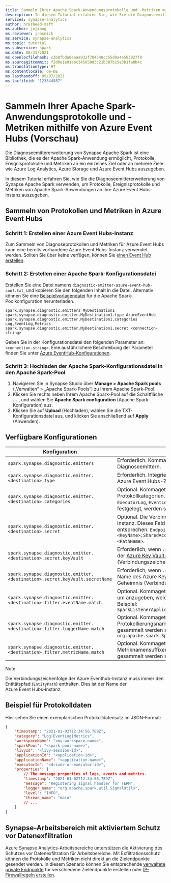 ```yaml
---
title: Sammeln Ihrer Apache Spark-Anwendungsprotokolle und -Metriken mithilfe von Azure Event Hubs (Vorschau)
description: In diesem Tutorial erfahren Sie, wie Sie die Diagnoseemittererweiterung von Synapse Apache Spark verwenden, um Protokolle, Ereignisprotokolle und Metriken von Apache Spark-Anwendungen an Ihre Azure Event Hubs-Instanz auszugeben.
services: synapse-analytics
author: hrasheed-msft
ms.author: jejiang
ms.reviewer: jrasnick
ms.service: synapse-analytics
ms.topic: tutorial
ms.subservice: spark
ms.date: 08/31/2021
ms.openlocfilehash: c3b8fbda0eaaa932f784540cc55d0a4e583927f0
ms.sourcegitcommit: f2d0e1e91a6c345858d3c21b387b15e3b1fa8b4c
ms.translationtype: HT
ms.contentlocale: de-DE
ms.lasthandoff: 09/07/2021
ms.locfileid: "123544587"
---
```

# <a name="collect-your-apache-spark-applications-logs-and-metrics-using-azure-event-hubs-preview"></a>Sammeln Ihrer Apache Spark-Anwendungsprotokolle und -Metriken mithilfe von Azure Event Hubs (Vorschau)

Die Diagnoseemittererweiterung von Synapse Apache Spark ist eine Bibliothek, die es der Apache Spark-Anwendung ermöglicht, Protokolle, Ereignisprotokolle und Metriken an ein einzelnes Ziel oder an mehrere Ziele wie Azure Log Analytics, Azure Storage und Azure Event Hubs auszugeben. 

In diesem Tutorial erfahren Sie, wie Sie die Diagnoseemittererweiterung von Synapse Apache Spark verwenden, um Protokolle, Ereignisprotokolle und Metriken von Apache Spark-Anwendungen an Ihre Azure Event Hubs-Instanz auszugeben.

## <a name="collect-logs-and-metrics-to-azure-event-hubs"></a>Sammeln von Protokollen und Metriken in Azure Event Hubs

### <a name="step-1-create-an-azure-event-hub-instance"></a>Schritt 1: Erstellen einer Azure Event Hubs-Instanz

Zum Sammeln von Diagnoseprotokollen und Metriken für Azure Event Hubs kann eine bereits vorhandene Azure Event Hubs-Instanz verwendet werden.
Sollten Sie über keine verfügen, können Sie [einen Event Hub erstellen](../../event-hubs/event-hubs-create.md).

### <a name="step-2-create-a-apache-spark-configuration-file"></a>Schritt 2: Erstellen einer Apache Spark-Konfigurationsdatei

Erstellen Sie eine Datei namens `diagnostic-emitter-azure-event-hub-conf.txt`, und kopieren Sie den folgenden Inhalt in die Datei. Alternativ können Sie eine [Beispielvorlagendatei](https://go.microsoft.com/fwlink/?linkid=2169375) für die Apache Spark-Poolkonfiguration herunterladen.

```
spark.synapse.diagnostic.emitters MyDestination1
spark.synapse.diagnostic.emitter.MyDestination1.type AzureEventHub
spark.synapse.diagnostic.emitter.MyDestination1.categories Log,EventLog,Metrics
spark.synapse.diagnostic.emitter.MyDestination1.secret <connection-string>
```

Geben Sie in der Konfigurationsdatei den folgenden Parameter an: `<connection-string>`.
Eine ausführlichere Beschreibung der Parameter finden Sie unter [Azure EventHub-Konfigurationen](#available-configurations).

### <a name="step-3-upload-the-apache-spark-configuration-file-to-apache-spark-pool"></a>Schritt 3: Hochladen der Apache Spark-Konfigurationsdatei in den Apache Spark-Pool

1. Navigieren Sie in Synapse Studio über **Manage > Apache Spark pools** („Verwalten“ > „Apache Spark-Pools“) zu Ihrem Apache Spark-Pool.
2. Klicken Sie rechts neben Ihrem Apache Spark-Pool auf die Schaltfläche **...** , und wählen Sie **Apache Spark configuration** (Apache Spark-Konfiguration) aus.
3. Klicken Sie auf **Upload** (Hochladen), wählen Sie die TXT-Konfigurationsdatei aus, und klicken Sie anschließend auf **Apply** (Anwenden).

## <a name="available-configurations"></a>Verfügbare Konfigurationen

| Konfiguration                                                               | BESCHREIBUNG                                                                                                                                                                                          |
| --------------------------------------------------------------------------- | ---------------------------------------------------------------------------------------------------------------------------------------------------------------------------------------------------- |
| `spark.synapse.diagnostic.emitters`                                         | Erforderlich. Kommagetrennte Liste der Zielnamen von Diagnoseemittern.                                                                                                                              |
| `spark.synapse.diagnostic.emitter.<destination>.type`                       | Erforderlich. Integrierter Zieltyp. Zum Aktivieren des Azure Event Hubs-Ziels muss der Wert `AzureEventHub` lauten.                                                                                    |
| `spark.synapse.diagnostic.emitter.<destination>.categories`                 | Optional. Kommagetrennte Liste der ausgewählten Protokollkategorien. Verfügbare Werte: `DriverLog`, `ExecutorLog`, `EventLog`, `Metrics`. Ist diese Option nicht festgelegt, werden standardmäßig **alle** Kategorien verwendet.              |
| `spark.synapse.diagnostic.emitter.<destination>.secret`                     | Optional. Die Verbindungszeichenfolge der Azure Eventhub-Instanz. Dieses Feld muss dem folgenden Muster entsprechen: `Endpoint=sb://<FQDN>/;SharedAccessKeyName=<KeyName>;SharedAccessKey=<KeyValue>;EntityPath=<PathName>`. |
| `spark.synapse.diagnostic.emitter.<destination>.secret.keyVault`            | Erforderlich, wenn `.secret` nicht angegeben wird. Der Name der [Azure Key Vault-Instanz](../../key-vault/general/overview.md), in der das Geheimnis (Verbindungszeichenfolge) gespeichert ist.                                                                  |
| `spark.synapse.diagnostic.emitter.<destination>.secret.keyVault.secretName` | Erforderlich, wenn `.secret.keyVault` angegeben wird. Der Name des Azure Key Vault-Geheimnisses, in dem das Geheimnis (Verbindungszeichenfolge) gespeichert ist.                                                                         |
| `spark.synapse.diagnostic.emitter.<destination>.filter.eventName.match`     | Optional. Kommagetrennte Liste mit Spark-Ereignisnamen, um anzugeben, welche Ereignisse gesammelt werden sollen. Beispiel: `SparkListenerApplicationStart,SparkListenerApplicationEnd` |
| `spark.synapse.diagnostic.emitter.<destination>.filter.loggerName.match`    | Optional. Kommagetrennte Liste mit log4j-Protokollierungsnamen, um anzugeben, welche Protokolle gesammelt werden sollen. Beispiel: `org.apache.spark.SparkContext,org.example.Logger` |
| `spark.synapse.diagnostic.emitter.<destination>.filter.metricName.match`    | Optional. Kommagetrennte Liste mit Spark-Metriknamensuffixen, um anzugeben, welche Metriken gesammelt werden sollen. Beispiel: `jvm.heap.used` |


> [!NOTE]
>
> Die Verbindungszeichenfolge der Azure Eventhub-Instanz muss immer den Entitätspfad (`EntityPath`) enthalten. Dies ist der Name der Azure Event Hubs-Instanz.

## <a name="log-data-sample"></a>Beispiel für Protokolldaten

Hier sehen Sie einen exemplarischen Protokolldatensatz im JSON-Format:

```json
{
    "timestamp": "2021-01-02T12:34:56.789Z",
    "category": "Log|EventLog|Metrics",
    "workspaceName": "<my-workspace-name>",
    "sparkPool": "<spark-pool-name>",
    "livyId": "<livy-session-id>",
    "applicationId": "<application-id>",
    "applicationName": "<application-name>",
    "executorId": "<driver-or-executor-id>",
    "properties": {
        // The message properties of logs, events and metrics.
        "timestamp": "2021-01-02T12:34:56.789Z",
        "message": "Registering signal handler for TERM",
        "logger_name": "org.apache.spark.util.SignalUtils",
        "level": "INFO",
        "thread_name": "main"
        // ...
    }
}
```

## <a name="synapse-workspace-with-data-exfiltration-protection-enabled"></a>Synapse-Arbeitsbereich mit aktiviertem Schutz vor Datenexfiltration

Azure Synapse Analytics-Arbeitsbereiche unterstützen die Aktivierung des Schutzes vor Datenexfiltration für Arbeitsbereiche. Mit Exfiltrationsschutz können die Protokolle und Metriken nicht direkt an die Zielendpunkte gesendet werden. In diesem Szenario können Sie entsprechende [verwaltete private Endpunkte](../../synapse-analytics/security/synapse-workspace-managed-private-endpoints.md) für verschiedene Zielendpunkte erstellen oder [IP-Firewallregeln erstellen](../../synapse-analytics/security/synapse-workspace-ip-firewall.md).




